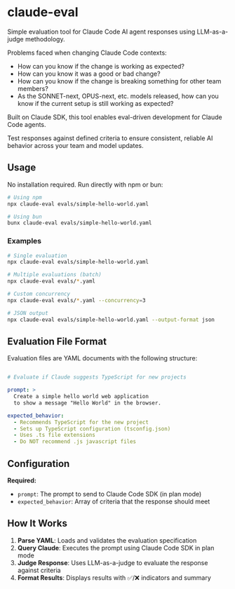 # claude-eval

Simple evaluation tool for Claude Code AI agent responses using LLM-as-a-judge methodology. 

Problems faced when changing Claude Code contexts:

- How can you know if the change is working as expected?
- How can you know it was a good or bad change?
- How can you know if the change is breaking something for other team members?
- As the SONNET-next, OPUS-next, etc. models released, how can you know if the current setup is still working as expected?





Built on Claude SDK, this tool enables eval-driven development for Claude Code agents. 

Test responses against defined criteria to ensure consistent, reliable AI behavior across your team and model updates.

## Usage

No installation required. Run directly with npm or bun:

```bash
# Using npm
npx claude-eval evals/simple-hello-world.yaml

# Using bun  
bunx claude-eval evals/simple-hello-world.yaml
```

### Examples

```bash
# Single evaluation
npx claude-eval evals/simple-hello-world.yaml

# Multiple evaluations (batch)
npx claude-eval evals/*.yaml

# Custom concurrency
npx claude-eval evals/*.yaml --concurrency=3

# JSON output
npx claude-eval evals/simple-hello-world.yaml --output-format json
```

## Evaluation File Format

Evaluation files are YAML documents with the following structure:

```yaml

# Evaluate if Claude suggests TypeScript for new projects

prompt: >
  Create a simple hello world web application 
  to show a message "Hello World" in the browser.

expected_behavior:
  - Recommends TypeScript for the new project
  - Sets up TypeScript configuration (tsconfig.json)
  - Uses .ts file extensions
  - Do NOT recommend .js javascript files

```

## Configuration

**Required:**
- `prompt`: The prompt to send to Claude Code SDK (in plan mode)
- `expected_behavior`: Array of criteria that the response should meet

## How It Works

1. **Parse YAML**: Loads and validates the evaluation specification
2. **Query Claude**: Executes the prompt using Claude Code SDK in plan mode
3. **Judge Response**: Uses LLM-as-a-judge to evaluate the response against criteria
4. **Format Results**: Displays results with ✅/❌ indicators and summary

